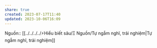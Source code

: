 ```yaml
---
share: true
created: 2023-07-17T11:40
updated: 2023-10-06T16:09
---
```

Nguồn:: [[../../../../⚡Hiểu biết sâu/Ξ Nguồn/Tự ngẫm nghĩ, trải nghiệm|Tự ngẫm nghĩ, trải nghiệm]]
